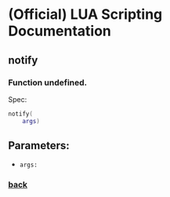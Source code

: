 
# (Official) LUA Scripting Documentation

## notify

### Function undefined.

Spec:
```lua
notify(
	args)
```
## Parameters:
- `args:` 

### [back](../other)
